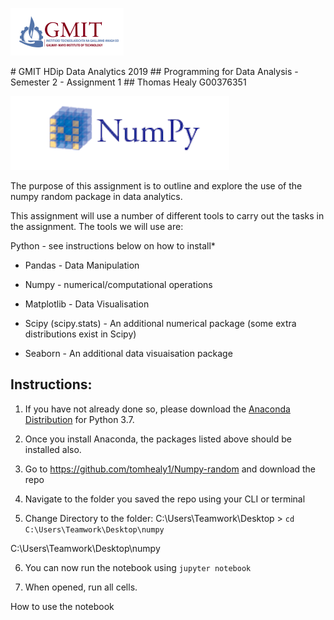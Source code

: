<p align="centre"><img src="https://github.com/tomhealy1/Numpy-random/blob/master/images/gmit.PNG"></p>
# GMIT HDip Data Analytics 2019
## Programming for Data Analysis -  Semester 2 - Assignment 1
## Thomas Healy G00376351


![alt text](https://github.com/tomhealy1/Numpy-random/blob/master/images/numpya.PNG "are you checking my markdown is working :-) ")




The purpose of this assignment is to outline and explore the use of the numpy random package in 
data analytics.

This assignment will use a number of different tools to carry out the tasks in the assignment. The tools we will use are:

Python - see instructions below on how to install*

* Pandas - Data Manipulation

* Numpy - numerical/computational operations

* Matplotlib - Data Visualisation

* Scipy (scipy.stats) - An additional numerical package (some extra distributions exist in Scipy)

* Seaborn - An additional data visuaisation package

## Instructions:

1. If you have not already done so, please download the [Anaconda Distribution](https://www.anaconda.com/distribution) for Python 3.7.

2. Once you install Anaconda, the packages listed above should be installed also.

3. Go to https://github.com/tomhealy1/Numpy-random and download the repo

4. Navigate to the folder you saved the repo using your CLI or terminal

5. Change Directory to the folder: C:\Users\Teamwork\Desktop > ```cd C:\Users\Teamwork\Desktop\numpy```

C:\Users\Teamwork\Desktop\numpy

6. You can now run the notebook using ```jupyter notebook```

7. When opened, run all cells.




How to use the notebook




